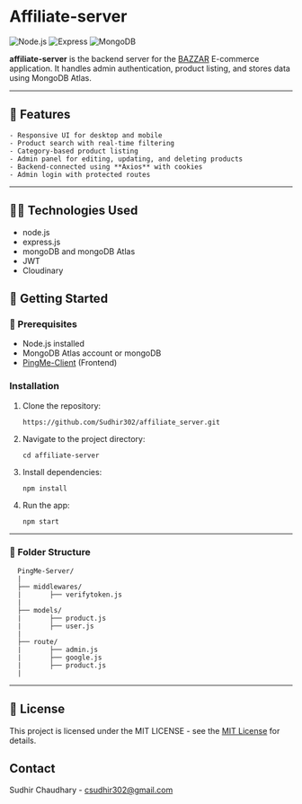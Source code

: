 # Affiliate-server

![Node.js](https://img.shields.io/badge/Node.js-339933?style=for-the-badge&logo=nodedotjs&logoColor=white)
![Express](https://img.shields.io/badge/Express.js-000000?style=for-the-badge&logo=express&logoColor=white)
![MongoDB](https://img.shields.io/badge/MongoDB-4EA94B?style=for-the-badge&logo=mongodb&logoColor=white)

**affiliate-server** is the backend server for the [BAZZAR](https://github.com/Sudhir302/affiliate_client.git) E-commerce application. It handles admin authentication, product listing, and stores data using MongoDB Atlas.

---

## 🚀 Features
    - Responsive UI for desktop and mobile
    - Product search with real-time filtering
    - Category-based product listing
    - Admin panel for editing, updating, and deleting products
    - Backend-connected using **Axios** with cookies
    - Admin login with protected routes

---

## 👩‍💻 Technologies Used
- node.js
- express.js
- mongoDB and mongoDB Atlas
- JWT
- Cloudinary

## 🚀 Getting Started

### 🔧 Prerequisites

- Node.js installed
- MongoDB Atlas account or mongoDB
- [PingMe-Client](https://github.com/Sudhir302/affiliate_client.git) (Frontend)

### Installation 
1. Clone the repository:
   ```
   https://github.com/Sudhir302/affiliate_server.git
2. Navigate to the project directory:
   ```
   cd affiliate-server
3. Install dependencies:
   ```
   npm install
4. Run the app:
   ```
   npm start

---

### 📁 Folder Structure
```
  PingMe-Server/
  |
  ├── middlewares/
  |       ├── verifytoken.js
  |
  ├── models/
  |       ├── product.js
  |       ├── user.js
  |
  ├── route/
  |       ├── admin.js
  |       ├── google.js
  |       ├── product.js
  |
```
---
  
## 📄 License

This project is licensed under the MIT LICENSE - see the [MIT License](./LICENSE) for details.

## Contact
Sudhir Chaudhary - csudhir302@gmail.com